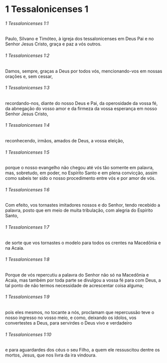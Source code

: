 # 1 Tessalonicenses 1

###### 1 Tessalonicenses 1:1

Paulo, Silvano e Timóteo, à igreja dos tessalonicenses em Deus Pai e no Senhor Jesus Cristo, graça e paz a vós outros.

###### 1 Tessalonicenses 1:2

Damos, sempre, graças a Deus por todos vós, mencionando-vos em nossas orações e, sem cessar,

###### 1 Tessalonicenses 1:3

recordando-nos, diante do nosso Deus e Pai, da operosidade da vossa fé, da abnegação do vosso amor e da firmeza da vossa esperança em nosso Senhor Jesus Cristo,

###### 1 Tessalonicenses 1:4

reconhecendo, irmãos, amados de Deus, a vossa eleição,

###### 1 Tessalonicenses 1:5

porque o nosso evangelho não chegou até vós tão somente em palavra, mas, sobretudo, em poder, no Espírito Santo e em plena convicção, assim como sabeis ter sido o nosso procedimento entre vós e por amor de vós.

###### 1 Tessalonicenses 1:6

Com efeito, vos tornastes imitadores nossos e do Senhor, tendo recebido a palavra, posto que em meio de muita tribulação, com alegria do Espírito Santo,

###### 1 Tessalonicenses 1:7

de sorte que vos tornastes o modelo para todos os crentes na Macedônia e na Acaia.

###### 1 Tessalonicenses 1:8

Porque de vós repercutiu a palavra do Senhor não só na Macedônia e Acaia, mas também por toda parte se divulgou a vossa fé para com Deus, a tal ponto de não termos necessidade de acrescentar coisa alguma;

###### 1 Tessalonicenses 1:9

pois eles mesmos, no tocante a nós, proclamam que repercussão teve o nosso ingresso no vosso meio, e como, deixando os ídolos, vos convertestes a Deus, para servirdes o Deus vivo e verdadeiro

###### 1 Tessalonicenses 1:10

e para aguardardes dos céus o seu Filho, a quem ele ressuscitou dentre os mortos, Jesus, que nos livra da ira vindoura.

